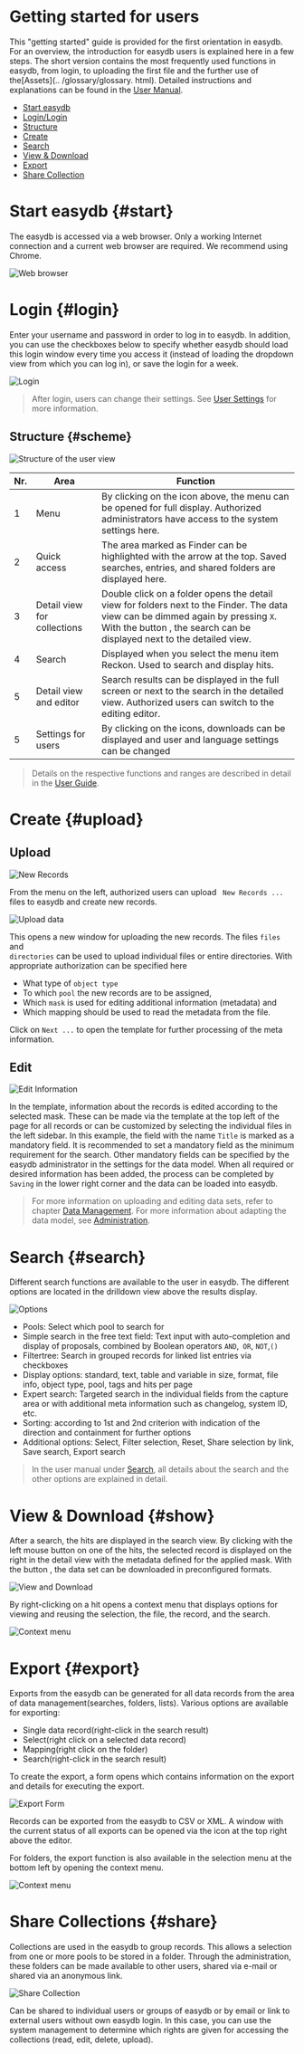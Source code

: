# Getting started for users

This "getting started" guide is provided for the first orientation in easydb. For an overview, the introduction for easydb users is explained here in a few steps. The short version contains the most frequently used functions in easydb, from login, to uploading the first file and the further use of the[Assets](.. /glossary/glossary. html). Detailed instructions and explanations can be found in the [User Manual](.../webfrontend/webfrontend.html).


* [Start easydb](#start)
* [Login/Login](#login)
* [Structure](#scheme)
* [Create](#upload)
* [Search](#search)
* [View & Download](#show)
* [Export](#export)
* [Share Collection](#share)
 

#  Start easydb {#start}

The easydb is accessed via a web browser. Only a working Internet connection and a current web browser are required. We recommend using Chrome.

![Web browser](browser_ihre_easydb.png)

#  Login {#login}

Enter your username and password in order to log in to easydb. In addition, you can use the checkboxes below to specify whether easydb should load this login window every time you access it (instead of loading the dropdown view from which you can log in), or save the login for a week.

![Login](login.png)

> After login, users can change their settings. See [User Settings](../webfrontend/userprefs/userprefs/userprefs.html) for more information.

## Structure {#scheme}

![Structure of the user view](benutzerbereich.png)

|Nr.|Area|Function|
|---|---|---|
|1|Menu|By clicking on the icon above, the menu can be opened for full display. Authorized administrators have access to the system settings here.|
|2|Quick access|The area marked as Finder can be highlighted with the arrow at the top. Saved searches, entries, and shared folders are displayed here.|
|3|Detail view for collections|Double click on a folder opens the detail view for folders next to the Finder. The data view can be dimmed again by pressing <code class="button">X</code>. With the button <i class = "fa fa-columns" aria-hidden = "true"> </i>, the search can be displayed next to the detailed view.|
|4|Search|Displayed when you select the menu item Reckon. Used to search and display hits. |
|5|Detail view and editor | Search results can be displayed in the full screen or next to the search in the detailed view. Authorized users can switch to the editing editor.|
|5|Settings for users|By clicking on the icons, downloads can be displayed and user and language settings can be changed|


> Details on the respective functions and ranges are described in detail in the [User Guide](../webfrontend/webfrontend.html).

# Create {#upload}

## Upload

![New Records](neu.png)

From the menu on the left, authorized users can upload <code class="button"> New Records ... </code> files to easydb and create new records.

![Upload data](neue_daten.png)

This opens a new window for uploading the new records. The files <code class="button">files</code> and <code class="button"> directories</code> can be used to upload individual files or entire directories. With appropriate authorization can be specified here

* What type of `object type`
* To which `pool` the new records are to be assigned,
* Which `mask` is used for editing additional information (metadata) and
* Which mapping should be used to read the metadata from the file.

Click on <code class="button">Next ...</code> to open the template for further processing of the meta information.

## Edit

![Edit Information](neue_daten_edit.png)

In the template, information about the records is edited according to the selected mask. These can be made via the template at the top left of the page for all records or can be customized by selecting the individual files in the left sidebar. In this example, the field with the name `Title` is marked as a mandatory field. It is recommended to set a mandatory field as the minimum requirement for the search. Other mandatory fields can be specified by the easydb administrator in the settings for the data model. When all required or desired information has been added, the process can be completed by <code class="button">Saving</code> in the lower right corner and the data can be loaded into easydb.

> For more information on uploading and editing data sets, refer to chapter [Data Management](../webfrontend/datamanagement/new_objects/new_objects.html). For more information about adapting the data model, see [Administration](../webfrontend/administration/datamodel/datamodel.html).

#  Search {#search}

Different search functions are available to the user in easydb. The different options are located in the drilldown view above the results display.

![Options](search.png)

* Pools: Select which pool to search for
* Simple search in the free text field: Text input with auto-completion and display of proposals, combined by Boolean operators `AND`,` OR`, `NOT`,`() `
* Filtertree: Search in grouped records for linked list entries via checkboxes
* Display options: standard, text, table and variable in size, format, file info, object type, pool, tags and hits per page
* Expert search: Targeted search in the individual fields from the capture area or with additional meta information such as changelog, system ID, etc.
* Sorting: according to 1st and 2nd criterion with indication of the direction and containment for further options
* Additional options: Select, Filter selection, Reset, Share selection by link, Save search, Export search

> In the user manual under [Search](../webfrontend/datamanagement/search/search.html), all details about the search and the other options are explained in detail.

# View & Download {#show}

After a search, the hits are displayed in the search view. By clicking with the left mouse button on one of the hits, the selected record is displayed on the right in the detail view with the metadata defined for the applied mask. With the button <i class = "fa fa-download"> </i>, the data set can be downloaded in preconfigured formats.

![View and Download](download.png)

By right-clicking on a hit opens a context menu that displays options for viewing and reusing the selection, the file, the record, and the search.

![Context menu](show_context.png)

#  Export {#export}

Exports from the easydb can be generated for all data records from the area of ​​data management(searches, folders, lists). Various options are available for exporting:

* Single data record(right-click in the search result)
* Select(right click on a selected data record)
* Mapping(right click on the folder)
* Search(right-click in the search result)

To create the export, a form opens which contains information on the export and details for executing the export.

![Export Form](exportmaske.png)

Records can be exported from the easydb to CSV or XML. A window with the current status of all exports can be opened via the <i class = "fa fa-download"> </i> icon at the top right above the editor.

For folders, the export function is also available in the selection menu at the bottom left by opening the context menu.

![Context menu](mappenmenu.png)

#  Share Collections {#share}

Collections are used in the easydb to group records. This allows a selection from one or more pools to be stored in a folder. Through the administration, these folders can be made available to other users, shared via e-mail or shared via an anonymous link.

![Share Collection](share_collection.png)

Can be shared to individual users or groups of easydb or by email or link to external users without own easydb login. In this case, you can use the system management to determine which rights are given for accessing the collections (read, edit, delete, upload).